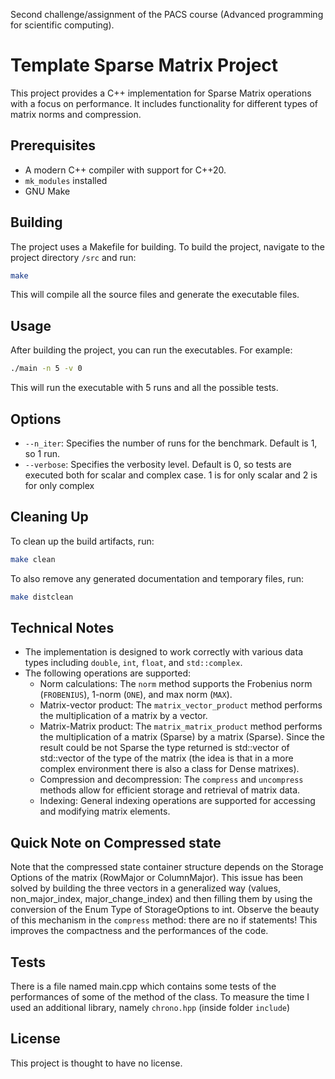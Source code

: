 Second challenge/assignment of the PACS course (Advanced programming for scientific computing). 



# Template Sparse Matrix Project

This project provides a C++ implementation for Sparse Matrix operations with a focus on performance. It includes functionality for different types of matrix norms and compression.

## Prerequisites

- A modern C++ compiler with support for C++20.
- `mk_modules` installed 
- GNU Make

## Building

The project uses a Makefile for building. To build the project, navigate to the project directory `/src` and run:

```bash
make
```

This will compile all the source files and generate the executable files.

## Usage

After building the project, you can run the executables. For example:

```bash
./main -n 5 -v 0
```

This will run the executable with 5 runs and all the possible tests.

## Options

- `--n_iter`: Specifies the number of runs for the benchmark. Default is 1, so 1 run.
- `--verbose`: Specifies the verbosity level. Default is 0, so tests are executed both for scalar and complex case. 1 is for only scalar and 2 is for only complex

## Cleaning Up

To clean up the build artifacts, run:

```bash
make clean
```

To also remove any generated documentation and temporary files, run:

```bash
make distclean
```

## Technical Notes

- The implementation is designed to work correctly with various data types including `double`, `int`, `float`, and `std::complex`.
- The following operations are supported:
  - Norm calculations: The `norm` method supports the Frobenius norm (`FROBENIUS`), 1-norm (`ONE`), and max norm (`MAX`).
  - Matrix-vector product: The `matrix_vector_product` method performs the multiplication of a matrix by a vector.
  - Matrix-Matrix product: The `matrix_matrix_product` method performs the multiplication of a matrix (Sparse) by a matrix (Sparse). Since the result could be not Sparse the type returned is std::vector of std::vector of the type of the matrix (the idea is that in a more complex environment there is also a class for Dense matrixes).
  - Compression and decompression: The `compress` and `uncompress` methods allow for efficient storage and retrieval of matrix data.
  - Indexing: General indexing operations are supported for accessing and modifying matrix elements.

## Quick Note on Compressed state

Note that the compressed state container structure depends on the Storage Options of the matrix (RowMajor or ColumnMajor). This issue has been solved by building the three vectors in a generalized way (values, non_major_index, major_change_index) and then filling them by using the conversion of the Enum Type of StorageOptions to int. Observe the beauty of this mechanism in the `compress` method: there are no if statements!
This improves the compactness and the performances of the code.

## Tests
There is a file named main.cpp which contains some tests of the performances of some of the method of the class.
To measure the time I used an additional library, namely `chrono.hpp` (inside folder `include`)


## License

This project is thought to have no license.
